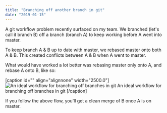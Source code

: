 ```yaml
---
title: "Branching off another branch in git"
date: "2019-01-15"
---
```


A git workflow problem recently surfaced on my team. We branched (let's call it branch B) off a branch (branch A) to keep working before A went into master.

To keep branch A & B up to date with master, we rebased master onto both A & B. This created conflicts between A & B when A went to master.

What would have worked a lot better was rebasing master only onto A, and rebase A onto B, like so:

\[caption id="" align="alignnone" width="2500.0"\]![ An ideal workflow for branching off branches in git ](http://static1.squarespace.com/static/554569a4e4b0b68214c1f5d9/55457b34e4b0fca745eb358d/5c3dfa66758d469a54f90d3c/1547565680739/Screenshot+2019-01-15+10.13.54.png.54.png?format=original) An ideal workflow for branching off branches in git \[/caption\]

If you follow the above flow, you’ll get a clean merge of B once A is on master.
